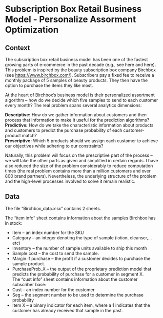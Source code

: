 # Subscription Box Retail Business Model - Personalize Assorment Optimization
## Context
The subscription box retail business model has been one of the fastest growing parts of e-commerce 
in the past decade (e.g., see here and here). This problem is inspired by the beauty subscription box 
company Birchbox (see https://www.birchbox.com/). Subscribers pay a fixed fee to receive a monthly 
package of 5 samples of beauty products. They then have the option to purchase the items they like 
most.  
  
At the heart of Birchbox’s business model is their personalized assortment algorithm – how do we 
decide which five samples to send to each customer every month? The real problem spans several 
analytics dimensions:  
  
**Descriptive:** How do we gather information about customers and then process that information to 
make it useful for the prediction algorithms?  
**Predictive:** How do we take the characteristic information about products and customers to predict the 
purchase probability of each customer-product match?  
**Prescriptive:** Which 5 products should we assign each customer to achieve our objectives while 
adhering to our constraints?  
  
Naturally, this problem will focus on the prescriptive part of the process – we will take the other parts 
as given and simplified in certain regards. I have also reduced the size of the problem considerably to 
reduce computation times (the real problem contains more than a million customers and over 800 
brand partners). Nevertheless, the underlying structure of the problem and the high-level processes 
involved to solve it remain realistic. 
## Data
The file “Birchbox_data.xlsx” contains 2 sheets.   

The “item info” sheet contains information about the samples Birchbox has in stock:  
* Item – an index number for the SKU
* Category – an integer denoting the type of sample (lotion, cleanser,…etc)
* Inventory – the number of sample units available to ship this month
* Sample cost – the cost to send the sample.
* Margin if purchase – the profit if a customer decides to purchase the sample product.
* PurchaseProb_X – the output of the proprietary prediction model that predicts the probability 
of purchase for a customer in segment X.   
The “cust info” sheet contains information about the customer subscriber base:  
* Cust – an index number for the customer
* Seg – the segment number to be used to determine the purchase probability
* Item X – a binary indicator for each item, where a 1 indicates that the customer has already 
received that sample in the past.

